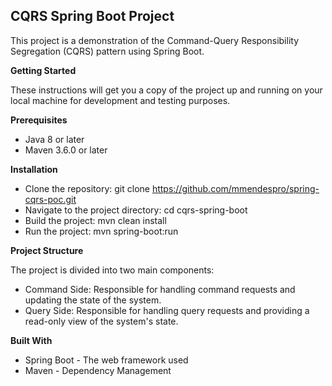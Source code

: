 
## CQRS Spring Boot Project

This project is a demonstration of the Command-Query Responsibility Segregation (CQRS) pattern using Spring Boot.

**Getting Started**

These instructions will get you a copy of the project up and running on your local machine for development and testing purposes.

**Prerequisites**

 - Java 8 or later 
 - Maven 3.6.0 or later

**Installation**

- Clone the repository: git clone https://github.com/mmendespro/spring-cqrs-poc.git
- Navigate to the project directory: cd cqrs-spring-boot
- Build the project: mvn clean install
- Run the project: mvn spring-boot:run

**Project Structure**

The project is divided into two main components:
 - Command Side: Responsible for handling command requests and updating the state of the system.
 - Query Side: Responsible for handling query requests and providing a read-only view of the system's state.

**Built With**
- Spring Boot - The web framework used
- Maven - Dependency Management